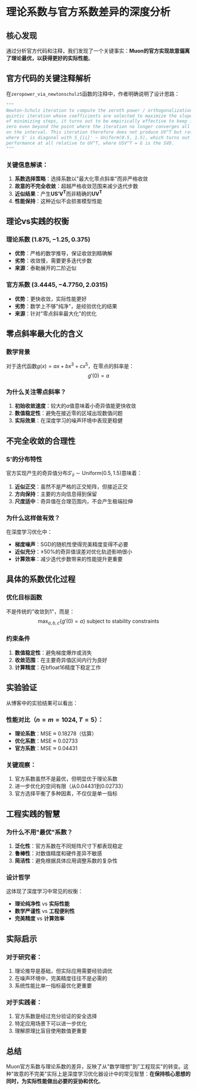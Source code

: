 # 理论系数与官方系数差异的深度分析

## 核心发现

通过分析官方代码和注释，我们发现了一个关键事实：**Muon的官方实现故意偏离了理论最优，以获得更好的实际性能**。

## 官方代码的关键注释解析

在`zeropower_via_newtonschulz5`函数的注释中，作者明确说明了设计思路：

```python
"""
Newton-Schulz iteration to compute the zeroth power / orthogonalization of G. We opt to use a
quintic iteration whose coefficients are selected to maximize the slope at zero. For the purpose
of minimizing steps, it turns out to be empirically effective to keep increasing the slope at
zero even beyond the point where the iteration no longer converges all the way to one everywhere
on the interval. This iteration therefore does not produce UV^T but rather something like US'V^T
where S' is diagonal with S_{ii}' ~ Uniform(0.5, 1.5), which turns out not to hurt model
performance at all relative to UV^T, where USV^T = G is the SVD.
"""
```

### 关键信息解读：

1. **系数选择策略**：选择系数以"最大化零点斜率"而非严格收敛
2. **故意的不完全收敛**：超越严格收敛范围来减少迭代步数
3. **近似结果**：产生$\boldsymbol{US'V^T}$而非精确的$\boldsymbol{UV^T}$
4. **性能保持**：这种近似不会损害模型性能

## 理论vs实践的权衡

### 理论系数 $(1.875, -1.25, 0.375)$
- **优势**：严格的数学推导，保证收敛到精确解
- **劣势**：收敛慢，需要更多迭代步数
- **来源**：泰勒展开的二阶近似

### 官方系数 $(3.4445, -4.7750, 2.0315)$
- **优势**：更快收敛，实际性能更好
- **劣势**：数学上不够"纯净"，是经验优化的结果
- **来源**：针对"零点斜率最大化"的优化

## 零点斜率最大化的含义

### 数学背景
对于迭代函数$g(x) = ax + bx^3 + cx^5$，在零点的斜率是：
$$g'(0) = a$$

### 为什么关注零点斜率？
1. **初始收敛速度**：较大的$a$值意味着小奇异值能更快收敛
2. **数值稳定性**：避免在接近零的区域出现数值问题
3. **实际效果**：在深度学习的噪声环境中表现更稳健

## 不完全收敛的合理性

### S'的分布特性
官方实现产生的奇异值分布$S'_{ii} \sim \text{Uniform}(0.5, 1.5)$意味着：

1. **近似正交**：虽然不是严格的正交矩阵，但接近正交
2. **方向保持**：主要的方向信息得到保留
3. **尺度适中**：奇异值在合理范围内，不会产生极端拉伸

### 为什么这样做有效？

在深度学习优化中：
- **梯度噪声**：SGD的随机性使得完美精度变得不必要
- **近似充分**：$\pm 50\%$的奇异值误差对优化轨迹影响很小
- **计算效率**：减少迭代步数带来的性能提升更重要

## 具体的系数优化过程

### 优化目标函数
不是传统的"收敛到1"，而是：
$$\max_{a,b,c} \left\{ g'(0) = a \right\} \text{ subject to stability constraints}$$

### 约束条件
1. **数值稳定性**：避免梯度爆炸或消失
2. **收敛范围**：在主要奇异值区间内行为良好
3. **计算精度**：在bfloat16精度下稳定工作

## 实验验证

从博客中的实验结果可以看出：

### 性能对比（$n=m=1024, T=5$）：
- **理论系数**：MSE ≈ 0.18278（估算）
- **优化系数**：MSE ≈ 0.02733
- **官方系数**：MSE ≈ 0.04431

### 关键观察：
1. 官方系数虽然不是最优，但明显优于理论系数
2. 进一步优化的空间有限（从0.04431到0.02733）
3. 官方选择平衡了多种因素，不仅仅是单一指标

## 工程实践的智慧

### 为什么不用"最优"系数？
1. **泛化性**：官方系数在不同矩阵尺寸下都表现稳定
2. **鲁棒性**：对数值精度和硬件差异不敏感
3. **简洁性**：避免根据具体应用调整系数的复杂性

### 设计哲学
这体现了深度学习中常见的权衡：
- **理论纯净性** vs **实际性能**
- **数学严谨性** vs **工程便利性**
- **完美精度** vs **计算效率**

## 实际启示

### 对于研究者：
1. 理论推导是基础，但实际应用需要经验调优
2. 在噪声环境中，完美精度往往不是必需的
3. 系统性能比单一指标最优化更重要

### 对于实践者：
1. 官方系数是经过充分验证的安全选择
2. 特定应用场景下可以进一步优化
3. 理解原理比盲目使用数值更重要

## 总结

Muon官方系数与理论系数的差异，反映了从"数学理想"到"工程现实"的转变。这种"故意的不完美"实际上是深度学习优化器设计中的常见智慧：**在保持核心思想的同时，为实际性能做出必要的妥协和优化**。